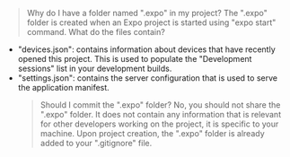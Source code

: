 > Why do I have a folder named ".expo" in my project?
> The ".expo" folder is created when an Expo project is started using "expo start" command.
> What do the files contain?

- "devices.json": contains information about devices that have recently opened this project. This is used to populate the "Development sessions" list in your development builds.
- "settings.json": contains the server configuration that is used to serve the application manifest.
    > Should I commit the ".expo" folder?
    > No, you should not share the ".expo" folder. It does not contain any information that is relevant for other developers working on the project, it is specific to your machine.
    > Upon project creation, the ".expo" folder is already added to your ".gitignore" file.
